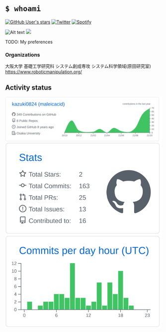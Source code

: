 # `$ whoami`
[![GitHub User's stars](https://img.shields.io/github/stars/kazuki0824?affiliations=OWNER%2CCOLLABORATOR%2CORGANIZATION_MEMBER&label=GitHub%20%E2%98%85%20Received&logo=github&style=flat-square)](https://github.com/kazuki0824)
[![Twitter](https://img.shields.io/twitter/follow/maleicacid_towa?label=Twitter&logo=twitter&&style=flat-square&color=blue)](https://twitter.com/maleicacid_towa)
[![Spotify](https://img.shields.io/badge/Spotify-listening-blue?logo=spotify&style=flat-square)](https://open.spotify.com/user/kjpfgj79jwdvhqbf45scys30h)

![Alt text](https://spotify-recently-played-readme.vercel.app/api?user=kjpfgj79jwdvhqbf45scys30h&count=3)
![](https://github-readme-stats.vercel.app/api/top-langs/?username=kazuki0824&layout=compact&theme=github&langs_count=8&hide=gnuplot)

TODO: My preferences

### Organizations
大阪大学 基礎工学研究科 システム創成専攻 システム科学領域(原田研究室)
https://www.roboticmanipulation.org/

## Activity status
![](https://raw.githubusercontent.com/kazuki0824/kazuki0824/master/profile-summary-card-output/github/0-profile-details.svg)
![](https://raw.githubusercontent.com/kazuki0824/kazuki0824/master/profile-summary-card-output/github/3-stats.svg)
![](https://raw.githubusercontent.com/kazuki0824/kazuki0824/master/profile-summary-card-output/github/4-productive-time.svg)

